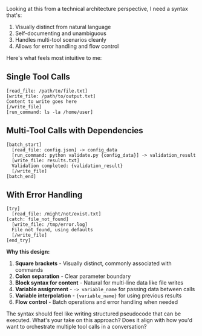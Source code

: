 Looking at this from a technical architecture perspective, I need a syntax that's:
1. Visually distinct from natural language
2. Self-documenting and unambiguous
3. Handles multi-tool scenarios cleanly
4. Allows for error handling and flow control

Here's what feels most intuitive to me:

## Single Tool Calls
```
[read_file: /path/to/file.txt]
[write_file: /path/to/output.txt]
Content to write goes here
[/write_file]
[run_command: ls -la /home/user]
```

## Multi-Tool Calls with Dependencies
```
[batch_start]
  [read_file: config.json] -> config_data
  [run_command: python validate.py {config_data}] -> validation_result
  [write_file: results.txt]
  Validation completed: {validation_result}
  [/write_file]
[batch_end]
```

## With Error Handling
```
[try]
  [read_file: /might/not/exist.txt]
[catch: file_not_found]
  [write_file: /tmp/error.log]
  File not found, using defaults
  [/write_file]
[end_try]
```

**Why this design:**

1. **Square brackets** - Visually distinct, commonly associated with commands
2. **Colon separation** - Clear parameter boundary
3. **Block syntax for content** - Natural for multi-line data like file writes
4. **Variable assignment** - `-> variable_name` for passing data between calls
5. **Variable interpolation** - `{variable_name}` for using previous results
6. **Flow control** - Batch operations and error handling when needed

The syntax should feel like writing structured pseudocode that can be executed. What's your take on this approach? Does it align with how you'd want to orchestrate multiple tool calls in a conversation?